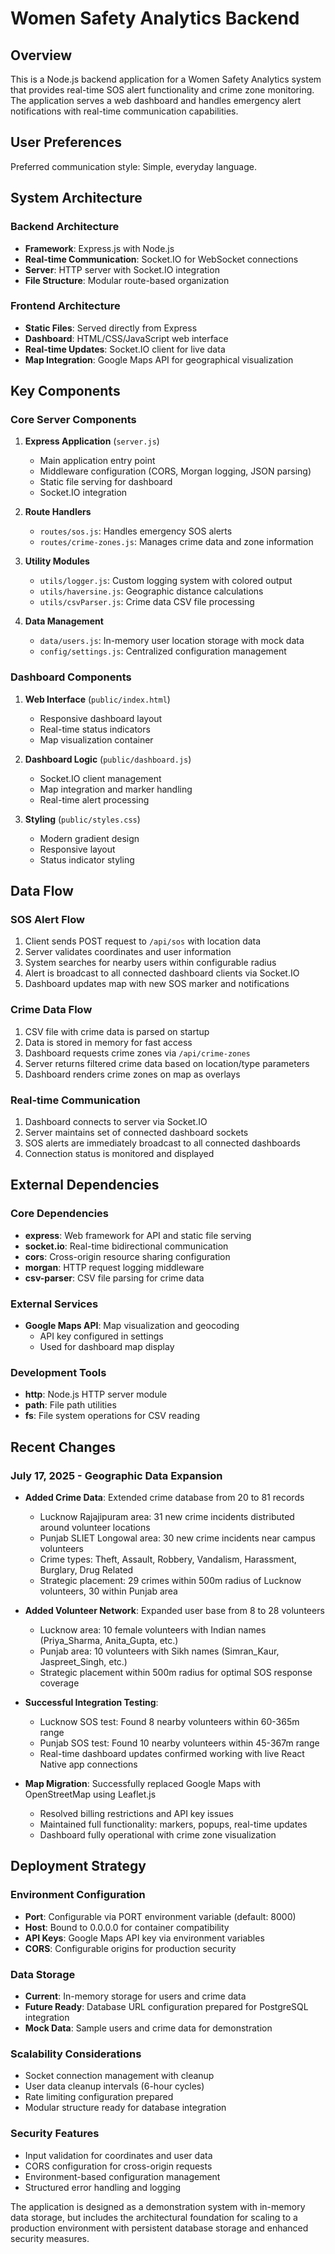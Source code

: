 # Women Safety Analytics Backend

## Overview

This is a Node.js backend application for a Women Safety Analytics system that provides real-time SOS alert functionality and crime zone monitoring. The application serves a web dashboard and handles emergency alert notifications with real-time communication capabilities.

## User Preferences

Preferred communication style: Simple, everyday language.

## System Architecture

### Backend Architecture
- **Framework**: Express.js with Node.js
- **Real-time Communication**: Socket.IO for WebSocket connections
- **Server**: HTTP server with Socket.IO integration
- **File Structure**: Modular route-based organization

### Frontend Architecture
- **Static Files**: Served directly from Express
- **Dashboard**: HTML/CSS/JavaScript web interface
- **Real-time Updates**: Socket.IO client for live data
- **Map Integration**: Google Maps API for geographical visualization

## Key Components

### Core Server Components
1. **Express Application** (`server.js`)
   - Main application entry point
   - Middleware configuration (CORS, Morgan logging, JSON parsing)
   - Static file serving for dashboard
   - Socket.IO integration

2. **Route Handlers**
   - `routes/sos.js`: Handles emergency SOS alerts
   - `routes/crime-zones.js`: Manages crime data and zone information

3. **Utility Modules**
   - `utils/logger.js`: Custom logging system with colored output
   - `utils/haversine.js`: Geographic distance calculations
   - `utils/csvParser.js`: Crime data CSV file processing

4. **Data Management**
   - `data/users.js`: In-memory user location storage with mock data
   - `config/settings.js`: Centralized configuration management

### Dashboard Components
1. **Web Interface** (`public/index.html`)
   - Responsive dashboard layout
   - Real-time status indicators
   - Map visualization container

2. **Dashboard Logic** (`public/dashboard.js`)
   - Socket.IO client management
   - Map integration and marker handling
   - Real-time alert processing

3. **Styling** (`public/styles.css`)
   - Modern gradient design
   - Responsive layout
   - Status indicator styling

## Data Flow

### SOS Alert Flow
1. Client sends POST request to `/api/sos` with location data
2. Server validates coordinates and user information
3. System searches for nearby users within configurable radius
4. Alert is broadcast to all connected dashboard clients via Socket.IO
5. Dashboard updates map with new SOS marker and notifications

### Crime Data Flow
1. CSV file with crime data is parsed on startup
2. Data is stored in memory for fast access
3. Dashboard requests crime zones via `/api/crime-zones`
4. Server returns filtered crime data based on location/type parameters
5. Dashboard renders crime zones on map as overlays

### Real-time Communication
1. Dashboard connects to server via Socket.IO
2. Server maintains set of connected dashboard sockets
3. SOS alerts are immediately broadcast to all connected dashboards
4. Connection status is monitored and displayed

## External Dependencies

### Core Dependencies
- **express**: Web framework for API and static file serving
- **socket.io**: Real-time bidirectional communication
- **cors**: Cross-origin resource sharing configuration
- **morgan**: HTTP request logging middleware
- **csv-parser**: CSV file parsing for crime data

### External Services
- **Google Maps API**: Map visualization and geocoding
  - API key configured in settings
  - Used for dashboard map display

### Development Tools
- **http**: Node.js HTTP server module
- **path**: File path utilities
- **fs**: File system operations for CSV reading

## Recent Changes

### July 17, 2025 - Geographic Data Expansion
- **Added Crime Data**: Extended crime database from 20 to 81 records
  - Lucknow Rajajipuram area: 31 new crime incidents distributed around volunteer locations
  - Punjab SLIET Longowal area: 30 new crime incidents near campus volunteers
  - Crime types: Theft, Assault, Robbery, Vandalism, Harassment, Burglary, Drug Related
  - Strategic placement: 29 crimes within 500m radius of Lucknow volunteers, 30 within Punjab area

- **Added Volunteer Network**: Expanded user base from 8 to 28 volunteers
  - Lucknow area: 10 female volunteers with Indian names (Priya_Sharma, Anita_Gupta, etc.)
  - Punjab area: 10 volunteers with Sikh names (Simran_Kaur, Jaspreet_Singh, etc.)
  - Strategic placement within 500m radius for optimal SOS response coverage

- **Successful Integration Testing**: 
  - Lucknow SOS test: Found 8 nearby volunteers within 60-365m range
  - Punjab SOS test: Found 10 nearby volunteers within 45-367m range
  - Real-time dashboard updates confirmed working with live React Native app connections

- **Map Migration**: Successfully replaced Google Maps with OpenStreetMap using Leaflet.js
  - Resolved billing restrictions and API key issues
  - Maintained full functionality: markers, popups, real-time updates
  - Dashboard fully operational with crime zone visualization

## Deployment Strategy

### Environment Configuration
- **Port**: Configurable via PORT environment variable (default: 8000)
- **Host**: Bound to 0.0.0.0 for container compatibility
- **API Keys**: Google Maps API key via environment variables
- **CORS**: Configurable origins for production security

### Data Storage
- **Current**: In-memory storage for users and crime data
- **Future Ready**: Database URL configuration prepared for PostgreSQL integration
- **Mock Data**: Sample users and crime data for demonstration

### Scalability Considerations
- Socket connection management with cleanup
- User data cleanup intervals (6-hour cycles)
- Rate limiting configuration prepared
- Modular structure ready for database integration

### Security Features
- Input validation for coordinates and user data
- CORS configuration for cross-origin requests
- Environment-based configuration management
- Structured error handling and logging

The application is designed as a demonstration system with in-memory data storage, but includes the architectural foundation for scaling to a production environment with persistent database storage and enhanced security measures.
